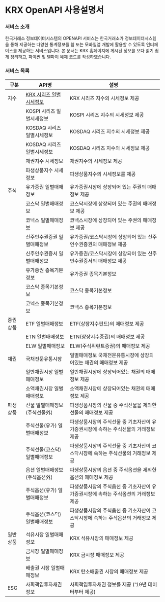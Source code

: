 # KRX OpenAPI 사용설명서

### 서비스 소개

한국거래소 정보데이터시스템의 OPENAPI 서비스는 한국거래소가 정보데이터시스템을 통해 제공하는 다양한 통계정보를 웹 또는 모바일앱 개발에 활용할 수 있도록 인터페이스를 제공하는 서비스입니다. 본 문서는 KRX 홈페이지에 게시된 정보를 보다 읽기 쉽게 정리하고, 파이썬 및 델파이 예제 코드를 작성하였습니다.

### 서비스 목록

|구분|API명|설명|
|--|--|--|
|지수|[KRX 시리즈 일별시세정보](#krx_dd_trd.md)|KRX 시리즈 지수의 시세정보 제공|
||KOSPI 시리즈 일별시세정보|KOSPI 시리즈 지수의 시세정보 제공|
||KOSDAQ 시리즈 일별시세정보|KOSDAQ 시리즈 지수의 시세정보 제공|
||KOSDAQ 시리즈 일별시세정보|KOSDAQ 시리즈 지수의 시세정보 제공|
||채권지수 시세정보|채권지수의 시세정보 제공|
||파생상품지수 시세정보|파생상품지수의 시세정보를 제공|
|주식|유가증권 일별매매정보|유가증권시장에 상장되어 있는 주권의 매매정보 제공|
||코스닥 일별매매정보|코스닥시장에 상장되어 있는 주권의 매매정보 제공|
||코넥스 일별매매정보|코넥스시장에 상장되어 있는 주권의 매매정보 제공|
||신주인수권증권 일별매매정보|유가증권/코스닥시장에 상장되어 있는 신주인수권증권의 매매정보 제공|
||신주인수권증서 일별매매정보|유가증권/코스닥시장에 상장되어 있는 신주인수권증서의 매매정보 제공|
||유가증권 종목기본정보|유가증권 종목기본정보|
||코스닥 종목기본정보|코스닥 종목기본정보|
||코넥스 종목기본정보|코넥스 종목기본정보|
|증권상품|ETF 일별매매정보|ETF(상장지수펀드)의 매매정보 제공|
||ETN 일별매매정보|ETN(상장지수증권)의 매매정보 제공|
||ELW 일별매매정보|ELW(주식위런트증권)의 매매정보 제공|
|채권|국채전문유통시장|일별매매정보	국채전문유통시장에 상장되어있는 채권의 매매정보 제공|
||일반채권시장 일별매매정보|일반채권시장에 상장되어있는 채권의 매매정보 제공|
||소액채권시장 일별매매정보|소액채권시장에 상장되어있는 채권의 매매정보 제공|
|파생상품|선물 일별매매정보 (주식선물外)|파생상품시장의 선물 중 주식선물을 제외한 선물의 매매정보 제공|
||주식선물(유가) 일별매매정보|파생상품시장의 주식선물 중 기초자산이 유가증권시장에 속하는 주식선물의 거래정보 제공|
||주식선물(코스닥)일별매매정보|파생상품시장의 주식선물 중 기초자산이 코스닥시장에 속하는 주식선물의 거래정보 제공|
||옵션 일별매매정보 (주식옵션外)|파생상품시장의 옵션 중 주식옵션을 제외한 옵션의 매매정보 제공|
||주식옵션(유가) 일별매매정보|파생상품시장의 주식옵션 중 기초자산이 유가증권시장에 속하는 주식옵션의 거래정보 제공|
||주식옵션(코스닥) 일별매매정보|파생상품시장의 주식옵션 중 기초자산이 코스닥시장에 속하는 주식옵션의 거래정보 제공|
|일반상품|석유시장 일별매매정보|KRX 석유시장의 매매정보 제공|
||금시장 일별매매정보|KRX 금시장 매매정보 제공|
||배출권 시장 일별매매정보|KRX 탄소배출권 시장의 매매정보 제공|
|ESG|사회책임투자채권 정보|사회책임투자채권 정보를 제공 (‘19년 데이터부터 제공)|